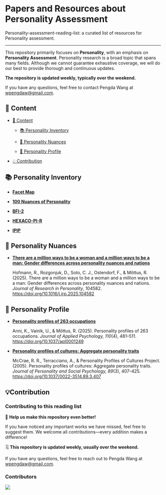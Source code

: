 # Papers and Resources about Personality Assessment

Personality-assessment-reading-list: a curated list of resources for Personality assessment.

---

This repository primarily focuses on **Personality**, with an emphasis on **Personality Assessment**. 
Personality research is a broad topic that spans many fields. 
Although we cannot guarantee exhaustive coverage, we will do our best to provide thorough and continuous updates. 

**The repository is updated weekly, typically over the weekend.** 

If you have any questions, feel free to contact Pengda Wang at wpengdaw@gmail.com.


## 📁 Content

- [📁 Content](#content)

    - [📚 Personality Inventory](#-personality-inventory)

    - [🔬 Personality Nuances](#-personality-nuances)

    - [👥 Personality Profile](#-personality-profile)
    
- [💡 Contribution](#-contribution)






## 📚 Personality Inventory

- [**Facet Map**](https://facetmap.org)

- [**100 Nuances of Personality**](https://osf.io/4xr5h)

- [**BFI-2**](https://www.colby.edu/academics/departments-and-programs/psychology/research-opportunities/personality-lab/the-bfi-2/)

- [**HEXACO-PI-R**](https://hexaco.org/)

- [**IPIP**](https://ipip.ori.org/)



## 🔬 Personality Nuances

- [**There are a million ways to be a woman and a million ways to be a man: Gender differences across personality nuances and nations**](https://doi.org/10.1016/j.jrp.2025.104582)

    Hofmann, R., Rozgonjuk, D., Soto, C. J., Ostendorf, F., & Mõttus, R. (2025). There are a million ways to be a woman and a million ways to be a man: Gender differences across personality nuances and nations. *Journal of Research in Personality*, 104582. https://doi.org/10.1016/j.jrp.2025.104582





## 👥 Personality Profile

- [**Personality profiles of 263 occupations**](https://doi.org/10.1037/apl0001249)

    Anni, K., Vainik, U., & Mõttus, R. (2025). Personality profiles of 263 occupations. *Journal of Applied Psychology, 110*(4), 481–511. https://doi.org/10.1037/apl0001249


- [**Personality profiles of cultures: Aggregate personality traits**](https://doi.org/10.1037/0022-3514.89.3.407)
    
    McCrae, R. R., Terracciano, A., & Personality Profiles of Cultures Project. (2005). Personality profiles of cultures: Aggregate personality traits. *Journal of Personality and Social Psychology, 89*(3), 407–425. https://doi.org/10.1037/0022-3514.89.3.407





## 💡Contribution

### Contributing to this reading list

🤲 **Help us make this repository even better!** 

If you have noticed any important works we have missed, feel free to suggest them. We welcome all contributions—every addition makes a difference!

🗓 **This repository is updated weekly, usually over the weekend.**

If you have any questions, feel free to reach out to Pengda Wang at wpengdaw@gmail.com.

### Contributors

<a href="https://github.com/wpengda/personality-assessment-reading-list/graphs/contributors">
  <img src="https://contrib.rocks/image?repo=wpengda/personality-assessment-reading-list" />
</a>
